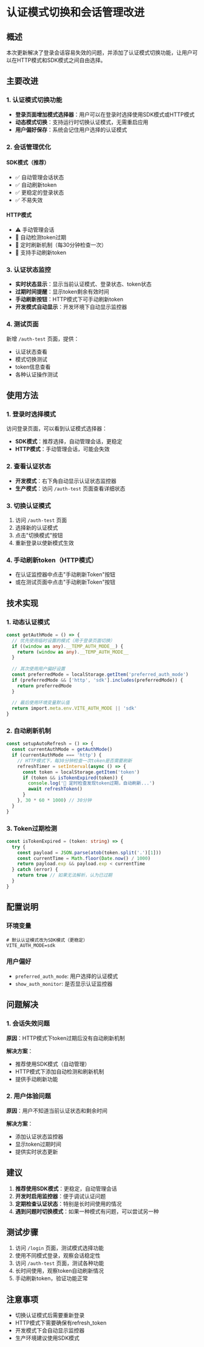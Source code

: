 # 认证模式切换和会话管理改进

## 概述

本次更新解决了登录会话容易失效的问题，并添加了认证模式切换功能，让用户可以在HTTP模式和SDK模式之间自由选择。

## 主要改进

### 1. 认证模式切换功能

- **登录页面增加模式选择器**：用户可以在登录时选择使用SDK模式或HTTP模式
- **动态模式切换**：支持运行时切换认证模式，无需重启应用
- **用户偏好保存**：系统会记住用户选择的认证模式

### 2. 会话管理优化

#### SDK模式（推荐）
- ✅ 自动管理会话状态
- ✅ 自动刷新token
- ✅ 更稳定的登录状态
- ✅ 不易失效

#### HTTP模式
- ⚠️ 手动管理会话
- 🔄 自动检测token过期
- 🔄 定时刷新机制（每30分钟检查一次）
- 🔄 支持手动刷新token

### 3. 认证状态监控

- **实时状态显示**：显示当前认证模式、登录状态、token状态
- **过期时间提醒**：显示token剩余有效时间
- **手动刷新按钮**：HTTP模式下可手动刷新token
- **开发模式自动显示**：开发环境下自动显示监控器

### 4. 测试页面

新增 `/auth-test` 页面，提供：
- 认证状态查看
- 模式切换测试
- token信息查看
- 各种认证操作测试

## 使用方法

### 1. 登录时选择模式

访问登录页面，可以看到认证模式选择器：
- **SDK模式**：推荐选择，自动管理会话，更稳定
- **HTTP模式**：手动管理会话，可能会失效

### 2. 查看认证状态

- **开发模式**：右下角自动显示认证状态监控器
- **生产模式**：访问 `/auth-test` 页面查看详细状态

### 3. 切换认证模式

1. 访问 `/auth-test` 页面
2. 选择新的认证模式
3. 点击"切换模式"按钮
4. 重新登录以使新模式生效

### 4. 手动刷新token（HTTP模式）

- 在认证监控器中点击"手动刷新Token"按钮
- 或在测试页面中点击"手动刷新Token"按钮

## 技术实现

### 1. 动态认证模式

```typescript
const getAuthMode = () => {
  // 优先使用临时设置的模式（用于登录页面切换）
  if ((window as any).__TEMP_AUTH_MODE__) {
    return (window as any).__TEMP_AUTH_MODE__
  }
  
  // 其次使用用户偏好设置
  const preferredMode = localStorage.getItem('preferred_auth_mode')
  if (preferredMode && ['http', 'sdk'].includes(preferredMode)) {
    return preferredMode
  }
  
  // 最后使用环境变量默认值
  return import.meta.env.VITE_AUTH_MODE || 'sdk'
}
```

### 2. 自动刷新机制

```typescript
const setupAutoRefresh = () => {
  const currentAuthMode = getAuthMode()
  if (currentAuthMode === 'http') {
    // HTTP模式下，每30分钟检查一次token是否需要刷新
    refreshTimer = setInterval(async () => {
      const token = localStorage.getItem('token')
      if (token && isTokenExpired(token)) {
        console.log('🔄 定时检查发现token过期，自动刷新...')
        await refreshToken()
      }
    }, 30 * 60 * 1000) // 30分钟
  }
}
```

### 3. Token过期检测

```typescript
const isTokenExpired = (token: string) => {
  try {
    const payload = JSON.parse(atob(token.split('.')[1]))
    const currentTime = Math.floor(Date.now() / 1000)
    return payload.exp && payload.exp < currentTime
  } catch (error) {
    return true // 如果无法解析，认为已过期
  }
}
```

## 配置说明

### 环境变量

```env
# 默认认证模式改为SDK模式（更稳定）
VITE_AUTH_MODE=sdk
```

### 用户偏好

- `preferred_auth_mode`: 用户选择的认证模式
- `show_auth_monitor`: 是否显示认证监控器

## 问题解决

### 1. 会话失效问题

**原因**：HTTP模式下token过期后没有自动刷新机制

**解决方案**：
- 推荐使用SDK模式（自动管理）
- HTTP模式下添加自动检测和刷新机制
- 提供手动刷新功能

### 2. 用户体验问题

**原因**：用户不知道当前认证状态和剩余时间

**解决方案**：
- 添加认证状态监控器
- 显示token过期时间
- 提供实时状态更新

## 建议

1. **推荐使用SDK模式**：更稳定，自动管理会话
2. **开发时启用监控器**：便于调试认证问题
3. **定期检查认证状态**：特别是长时间使用的情况
4. **遇到问题时切换模式**：如果一种模式有问题，可以尝试另一种

## 测试步骤

1. 访问 `/login` 页面，测试模式选择功能
2. 使用不同模式登录，观察会话稳定性
3. 访问 `/auth-test` 页面，测试各种功能
4. 长时间使用，观察token自动刷新情况
5. 手动刷新token，验证功能正常

## 注意事项

- 切换认证模式后需要重新登录
- HTTP模式下需要确保有refresh_token
- 开发模式下会自动显示监控器
- 生产环境建议使用SDK模式